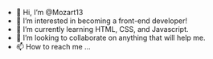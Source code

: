 - 👋 Hi, I’m @Mozart13
- 👀 I’m interested in becoming a front-end developer!
- 🌱 I’m currently learning HTML, CSS, and Javascript.
- 💞️ I’m looking to collaborate on anything that will help me. 
- 📫 How to reach me ...

<!---
Mozart13/Mozart13 is a ✨ special ✨ repository because its `README.md` (this file) appears on your GitHub profile.
You can click the Preview link to take a look at your changes.
--->
